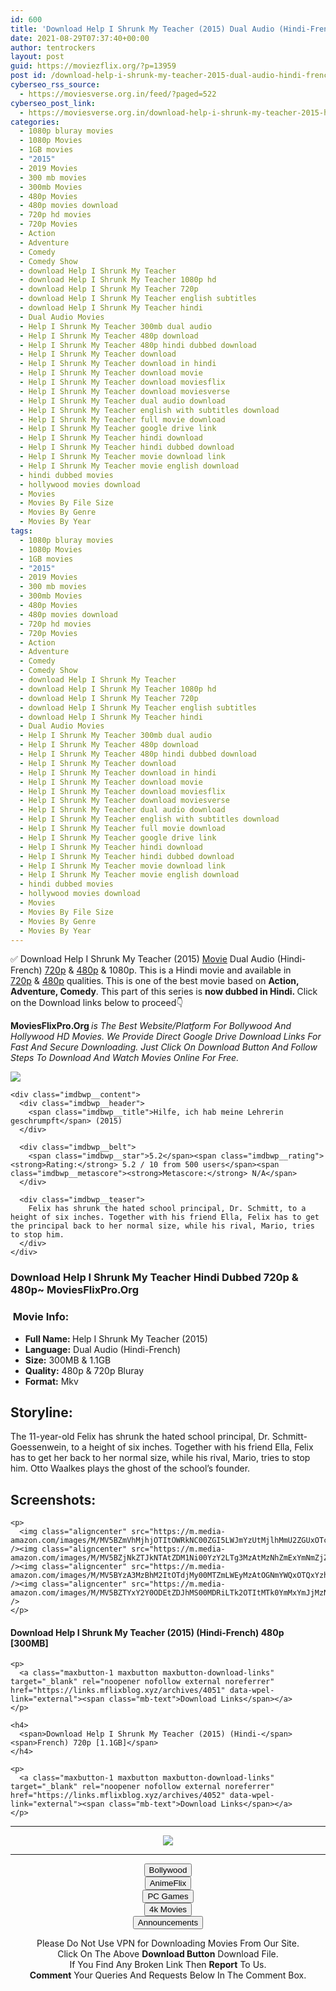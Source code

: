 ```yaml
---
id: 600
title: 'Download Help I Shrunk My Teacher (2015) Dual Audio (Hindi-French) 480p [300MB] || 720p [1.1GB]'
date: 2021-08-29T07:37:40+00:00
author: tentrockers
layout: post
guid: https://moviezflix.org/?p=13959
post id: /download-help-i-shrunk-my-teacher-2015-dual-audio-hindi-french-480p-300mb-720p-1-1gb/
cyberseo_rss_source:
  - https://moviesverse.org.in/feed/?paged=522
cyberseo_post_link:
  - https://moviesverse.org.in/download-help-i-shrunk-my-teacher-2015-hindi-480p-720p/
categories:
  - 1080p bluray movies
  - 1080p Movies
  - 1GB movies
  - "2015"
  - 2019 Movies
  - 300 mb movies
  - 300mb Movies
  - 480p Movies
  - 480p movies download
  - 720p hd movies
  - 720p Movies
  - Action
  - Adventure
  - Comedy
  - Comedy Show
  - download Help I Shrunk My Teacher
  - download Help I Shrunk My Teacher 1080p hd
  - download Help I Shrunk My Teacher 720p
  - download Help I Shrunk My Teacher english subtitles
  - download Help I Shrunk My Teacher hindi
  - Dual Audio Movies
  - Help I Shrunk My Teacher 300mb dual audio
  - Help I Shrunk My Teacher 480p download
  - Help I Shrunk My Teacher 480p hindi dubbed download
  - Help I Shrunk My Teacher download
  - Help I Shrunk My Teacher download in hindi
  - Help I Shrunk My Teacher download movie
  - Help I Shrunk My Teacher download moviesflix
  - Help I Shrunk My Teacher download moviesverse
  - Help I Shrunk My Teacher dual audio download
  - Help I Shrunk My Teacher english with subtitles download
  - Help I Shrunk My Teacher full movie download
  - Help I Shrunk My Teacher google drive link
  - Help I Shrunk My Teacher hindi download
  - Help I Shrunk My Teacher hindi dubbed download
  - Help I Shrunk My Teacher movie download link
  - Help I Shrunk My Teacher movie english download
  - hindi dubbed movies
  - hollywood movies download
  - Movies
  - Movies By File Size
  - Movies By Genre
  - Movies By Year
tags:
  - 1080p bluray movies
  - 1080p Movies
  - 1GB movies
  - "2015"
  - 2019 Movies
  - 300 mb movies
  - 300mb Movies
  - 480p Movies
  - 480p movies download
  - 720p hd movies
  - 720p Movies
  - Action
  - Adventure
  - Comedy
  - Comedy Show
  - download Help I Shrunk My Teacher
  - download Help I Shrunk My Teacher 1080p hd
  - download Help I Shrunk My Teacher 720p
  - download Help I Shrunk My Teacher english subtitles
  - download Help I Shrunk My Teacher hindi
  - Dual Audio Movies
  - Help I Shrunk My Teacher 300mb dual audio
  - Help I Shrunk My Teacher 480p download
  - Help I Shrunk My Teacher 480p hindi dubbed download
  - Help I Shrunk My Teacher download
  - Help I Shrunk My Teacher download in hindi
  - Help I Shrunk My Teacher download movie
  - Help I Shrunk My Teacher download moviesflix
  - Help I Shrunk My Teacher download moviesverse
  - Help I Shrunk My Teacher dual audio download
  - Help I Shrunk My Teacher english with subtitles download
  - Help I Shrunk My Teacher full movie download
  - Help I Shrunk My Teacher google drive link
  - Help I Shrunk My Teacher hindi download
  - Help I Shrunk My Teacher hindi dubbed download
  - Help I Shrunk My Teacher movie download link
  - Help I Shrunk My Teacher movie english download
  - hindi dubbed movies
  - hollywood movies download
  - Movies
  - Movies By File Size
  - Movies By Genre
  - Movies By Year
---
```

<div class="thecontent clearfix">
  <p>
    ✅ Download Help I Shrunk My Teacher (2015) <a href="https://moviesverse.org.in/category/movies/" data-wpel-link="internal">Movie</a> Dual Audio (Hindi-French) <a href="https://moviesverse.org.in/720p-movies/" data-wpel-link="internal">720p</a>&nbsp;&&nbsp;<a href="https://moviesverse.org.in/480p-movies/" data-wpel-link="internal">480p</a> & 1080p. This is a Hindi movie and available in <a href="https://moviesverse.org.in/720p-movies/" data-wpel-link="internal">720p</a>&nbsp;&&nbsp;<a href="https://moviesverse.org.in/480p-movies/" data-wpel-link="internal">480p</a> qualities. This is one of the best movie based on <strong>Action, Adventure, Comedy</strong>. This part of this series is <strong>now dubbed in <span>Hindi.&nbsp;</span></strong><span>Click on the Download links below to proceed👇</span>
  </p>
  
  <p>
    <strong><span>MoviesFlixPro.Org&nbsp;</span></strong><em>is The Best Website/Platform For Bollywood And Hollywood HD Movies. We Provide Direct Google Drive Download Links For Fast And Secure Downloading. Just Click On Download Button And Follow Steps To&nbsp;Download And Watch Movies Online For Free.</em>
  </p>
  
  <div class="imdbwp imdbwp--movie dark">
    <div class="imdbwp__thumb">
      <a class="imdbwp__link" target="_blank" title="Hilfe, ich hab meine Lehrerin geschrumpft" href="https://www.imdb.com/title/tt4141024/" rel="nofollow external noopener noreferrer" data-wpel-link="external"><img class="imdbwp__img" src="https://m.media-amazon.com/images/M/MV5BMDYxMDZjNWMtMzE1Ny00MzlkLWJiZjktNzQzOWM3MmU1MTJmXkEyXkFqcGdeQXVyMzY1MzMxNDY@._V1_SX300.jpg" /></a>
    </div>
    
    <div class="imdbwp__content">
      <div class="imdbwp__header">
        <span class="imdbwp__title">Hilfe, ich hab meine Lehrerin geschrumpft</span> (2015)
      </div>
      
      <div class="imdbwp__belt">
        <span class="imdbwp__star">5.2</span><span class="imdbwp__rating"><strong>Rating:</strong> 5.2 / 10 from 500 users</span><span class="imdbwp__metascore"><strong>Metascore:</strong> N/A</span>
      </div>
      
      <div class="imdbwp__teaser">
        Felix has shrunk the hated school principal, Dr. Schmitt, to a height of six inches. Together with his friend Ella, Felix has to get the principal back to her normal size, while his rival, Mario, tries to stop him.
      </div>
    </div>
  </div>
  
  <h3>
    <span>Download Help I Shrunk My Teacher Hindi Dubbed 720p & 480p~ MoviesFlixPro.Org</span>
  </h3>
  
  <h3>
    <span>&nbsp;Movie Info:&nbsp;</span>
  </h3>
  
  <ul>
    <li>
      <strong>Full Name: </strong>Help I Shrunk My Teacher (2015)
    </li>
    <li>
      <strong>Language:</strong> Dual Audio (Hindi-French)
    </li>
    <li>
      <strong>Size:</strong> 300MB & 1.1GB
    </li>
    <li>
      <strong>Quality:</strong> 480p & 720p Bluray
    </li>
    <li>
      <strong>Format:</strong>&nbsp;Mkv
    </li>
  </ul>
  
  <h2>
    <span>Storyline:</span>
  </h2>
  
  <p>
    The 11-year-old Felix has shrunk the hated school principal, Dr. Schmitt-Goessenwein, to a height of six inches. Together with his friend Ella, Felix has to get her back to her normal size, while his rival, Mario, tries to stop him. Otto Waalkes plays the ghost of the school’s founder.
  </p>
  
  <div class="summary_text">
    <h2>
      <span>Screenshots:</span>
    </h2>
    
    <p>
      <img class="aligncenter" src="https://m.media-amazon.com/images/M/MV5BZmVhMjhjOTItOWRkNC00ZGI5LWJmYzUtMjlhMmU2ZGUxOTcwXkEyXkFqcGdeQXVyNTY0NzUxNA@@._V1_QL50_.jpg" /><img class="aligncenter" src="https://m.media-amazon.com/images/M/MV5BZjNkZTJkNTAtZDM1Ni00YzY2LTg3MzAtMzNhZmExYmNmZjZjXkEyXkFqcGdeQXVyNTY0NzUxNA@@._V1_QL50_SY1000_CR0,0,1500,1000_AL_.jpg" /><img class="aligncenter" src="https://m.media-amazon.com/images/M/MV5BYzA3MzBhM2ItOTdjMy00MTZmLWEyMzAtOGNmYWQxOTQxYzhhXkEyXkFqcGdeQXVyNTY0NzUxNA@@._V1_QL50_SY1000_CR0,0,1500,1000_AL_.jpg" /><img class="aligncenter" src="https://m.media-amazon.com/images/M/MV5BZTYxY2Y0ODEtZDJhMS00MDRiLTk2OTItMTk0YmMxYmJjMzNjXkEyXkFqcGdeQXVyNTY0NzUxNA@@._V1_QL50_SY1000_CR0,0,1500,1000_AL_.jpg" />
    </p>
  </div>
  
  <div class="inline canwrap">
    <h4>
      <span>Download Help I Shrunk My Teacher (2015) (Hindi-French) </span><span>480p&nbsp; [300MB]</span>
    </h4>
    
    <p>
      <a class="maxbutton-1 maxbutton maxbutton-download-links" target="_blank" rel="noopener nofollow external noreferrer" href="https://links.mflixblog.xyz/archives/4051" data-wpel-link="external"><span class="mb-text">Download Links</span></a>
    </p>
    
    <h4>
      <span>Download Help I Shrunk My Teacher (2015) (Hindi-</span><span>French) 720p [1.1GB]</span>
    </h4>
    
    <p>
      <a class="maxbutton-1 maxbutton maxbutton-download-links" target="_blank" rel="noopener nofollow external noreferrer" href="https://links.mflixblog.xyz/archives/4052" data-wpel-link="external"><span class="mb-text">Download Links</span></a>
    </p>
  </div>
</div>

<center>
  </p> 
  
  <hr />
  
  <p>
    <a href="http://gdrivepro.xyz/join.php" data-wpel-link="external" target="_blank" rel="nofollow external noopener noreferrer"><img src="https://i.imgur.com/FhMdWdW.png" /></a>
  </p>
  
  <hr />
  
  <p>
    <a href="https://dogemovies.xyz" target="_blank" data-wpel-link="external" rel="nofollow external noopener noreferrer"><button class="button button5">Bollywood</button></a><br /> <a href="https://animeflix.in" target="_blank" data-wpel-link="external" rel="nofollow external noopener noreferrer"><button class="button button5">AnimeFlix</button></a><br /> <a href="https://gamesflix.net/" target="_blank" data-wpel-link="external" rel="nofollow external noopener noreferrer"><button class="button button5">PC Games</button></a><br /> <a href="https://uhdmovies.in" target="_blank" data-wpel-link="external" rel="nofollow external noopener noreferrer"><button class="button button5">4k Movies</button></a><br /> <a href="https://moviesverse.org.in/announcements/" target="_blank" data-wpel-link="internal" rel="noopener"><button class="button button5">Announcements</button></a>
  </p>
  
  <div class="alert alert-danger">
    Please Do Not Use VPN for Downloading Movies From Our Site.
  </div>
  
  <div class="alert alert-success">
    Click On The Above <strong>Download Button</strong> Download File.
  </div>
  
  <div class="alert alert-warning">
    If You Find Any Broken Link Then <strong>Report</strong> To Us.
  </div>
  
  <div class="alert alert-info">
    <strong>Comment</strong> Your Queries And Requests Below In The Comment Box.
  </div>
  
  <p>
    </center>
  </p>